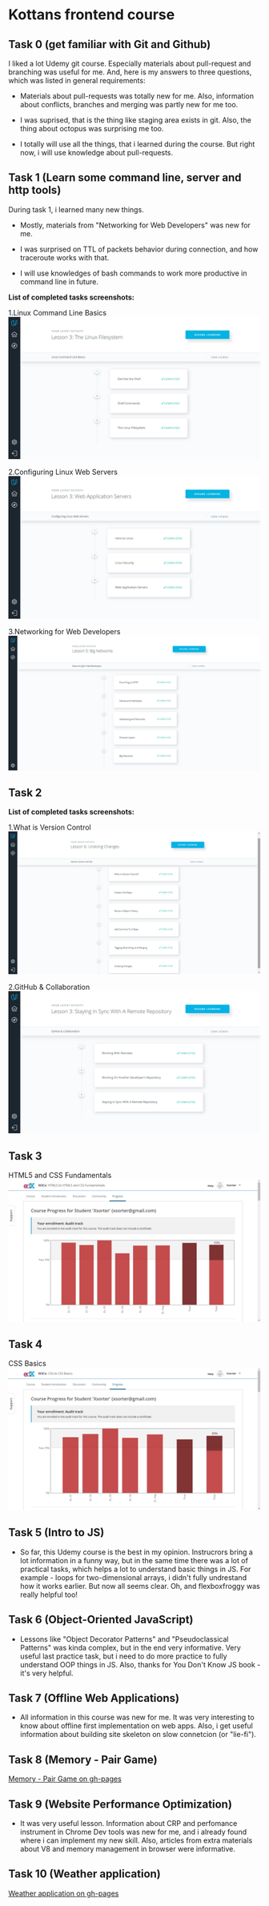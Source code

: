 # Kottans frontend course 
## Task 0 (get familiar with Git and Github)

I liked a lot Udemy git course. Especially materials about pull-request and branching was useful for me. 
And, here is my answers to three questions, which was listed in general requirements:

- Materials about pull-requests was totally new for me. Also, information about conflicts, branches and merging was partly new for me too.

- I was suprised, that is the thing like staging area exists in git. Also, the thing about octopus was surprising me too. 

- I totally will use all the things, that i learned during the course. But right now, i will use knowledge about pull-requests. 

## Task 1 (Learn some command line, server and http tools)

During task 1, i learned many new things.

- Mostly, materials from "Networking for Web Developers" was new for me.

- I was surprised on TTL of packets behavior during connection, and how traceroute works with that.

- I will use knowledges of bash commands to work more productive in command line in future. 

**List of completed tasks screenshots:**

1.Linux Command Line Basics
![Task 1-1](task_1/task_1-1.jpg)

2.Configuring Linux Web Servers
![Task 1-2](task_1/task_1-2.jpg)

3.Networking for Web Developers
![Task 1-3](task_1/task_1-3.jpg)

## Task 2 

**List of completed tasks screenshots:**

1.What is Version Control
![Task 2-1](task_2/task_2-1.jpg)

2.GitHub & Collaboration
![Task 2-2](task_2/task_2-2.jpg)

## Task 3

HTML5 and CSS Fundamentals
![Task 3](task_3/task_3.jpg)

## Task 4

CSS Basics
![Task 4](task_4/task_4.jpg)


## Task 5 (Intro to JS)

- So far, this Udemy course is the best in my opinion. Instrucrors bring a lot information in a funny way, but in the same time there was a lot of practical tasks, which helps a lot to understand basic things in JS. For example - loops for two-dimensional arrays, i didn't fully undrestand how it works earlier. But now all seems clear. Oh, and flexboxfroggy was really helpful too!

## Task 6 (Object-Oriented JavaScript)

- Lessons like "Object Decorator Patterns" and "Pseudoclassical Patterns" was kinda complex, but in the end very informative. Very useful last practice task, but i need to do more practice to fully understand OOP things in JS.
Also, thanks for You Don't Know JS book - it's very helpful.

## Task 7 (Offline Web Applications)

- All information in this course was new for me. It was very interesting to know about offline first implementation on web apps. Also, i get useful information about building site skeleton on slow connetcion (or "lie-fi").
 
## Task 8 (Memory - Pair Game)

[Memory - Pair Game on gh-pages](https://xsorter.github.io/kottans_frontend/task_8/)

## Task 9 (Website Performance Optimization)

- It was very useful lesson. Information about CRP and perfomance instrument in Chrome Dev tools was new for me, and i already found where i can implement my new skill. Also, articles from extra materials about V8 and memory management in browser were informative.

## Task 10 (Weather application)

[Weather application on gh-pages](https://xsorter.github.io/kottans_frontend/task_10/)
